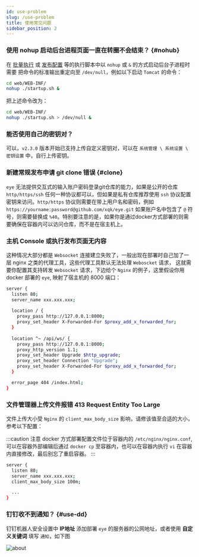```yaml
---
id: use-problem
slug: /use-problem
title: 使用常见问题
sidebar_position: 2
---
```


### 使用 nohup 启动后台进程页面一直在转圈不会结束？ {#nohub}
在 [批量执行](/docs/batch-exec/) 或 [发布配置](/docs/deploy-config/) 等的执行脚本中以 `nohup` 或 `&` 的方式启动后台子进程时需要
把命令的标准输出重定向至 `/dev/null`，例如以下启动 `Tomcat` 的命令：

```bash
cd web/WEB-INF/
nohup ./startup.sh &
```
把上述命令改为：

```bash
cd web/WEB-INF/
nohup ./startup.sh > /dev/null &
```

### 能否使用自己的密钥对？
可以，`v2.3.0` 版本开始已支持上传自定义密钥对，可以在 `系统管理 \ 系统设置 \ 密钥设置` 中，自行上传密钥。

### 新建常规发布申请 git clone 错误 {#clone}
`eye` 无法提供交互式的输入账户密码登录git仓库的能力，如果是公开的仓库 `http/https/ssh` 任何一种协议都可以，但如果是私有仓库推荐使用
`ssh` 协议配置密钥来访问。`http/https` 协议则需要在带上用户名和密码，例如 `https://yourname:password@github.com/xqk/eye.git`
如果账户名中包含了 `@` 符号，则需要替换成 `%40`。特别要注意的是，如果你是通过docker方式部署的则需要确保在容器内可以访问仓库，而不是在宿主机上。

### 主机 Console 或执行发布页面无内容
这种情况大部分都是 `Websocket` 连接建立失败了，一般出现在部署时自己加了一层 nginx 之类的代理工具，这些代理工具默认无法处理 `Weboscket` 请求，
这就需要你配置其支持转发 `Websocket` 请求，下边给个 `Nginx` 的例子，这里假设你用 docker 部署的 `eye`, 映射了宿主机的 8000 端口：

```bash
server {
  listen 80;
  server_name xxx.xxx.xxx;
  
  location / {
    proxy_pass http://127.0.0.1:8000;
    proxy_set_header X-Forwarded-For $proxy_add_x_forwarded_for;
  }
 
  location ^~ /api/ws/ {
    proxy_pass http://127.0.0.1:8000;
    proxy_http_version 1.1;
    proxy_set_header Upgrade $http_upgrade;
    proxy_set_header Connection "Upgrade";
    proxy_set_header X-Forwarded-For $proxy_add_x_forwarded_for;
  }

  error_page 404 /index.html;
}
```

### 文件管理器上传文件报错 413 Request Entity Too Large
文件上传大小受 `Nginx` 的 `client_max_body_size` 影响，请修该值至合适的大小，参考以下配置：

:::caution 注意
docker 方式部署配置文件位于容器内的 `/etc/nginx/nginx.conf`, 可以在容器外部编辑后通过 `docker cp` 至容器内，也可以在容器内执行
`vi` 在容器内直接修改，最后别忘了重启容器。
:::

```bash
server {
  listen 80;
  server_name xxx.xxx.xxx;
  client_max_body_size 100m;

  ...
}
```

### 钉钉收不到通知？ {#use-dd}
钉钉机器人安全设置中 **IP地址** 添加部署 `eye` 的服务器的公网地址，或者使用 **自定义关键词** 填写 `通知`，如下图

![about](https://cdn.icl.site/v2/install-error-dd.png)
